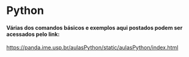 # Python
#### Várias dos comandos básicos e exemplos aqui postados podem ser acessados pelo link:
https://panda.ime.usp.br/aulasPython/static/aulasPython/index.html
